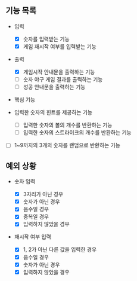 ## 기능 목록

- 입력

  - [x] 숫자를 입력받는 기능
  - [x] 게임 재시작 여부를 입력받는 기능

- 출력

  - [x] 게임시작 안내문을 출력하는 기능
  - [ ] 숫자 야구 게임 결과를 출력하는 기능
  - [ ] 성공 안내문을 출력하는 기능

- 핵심 기능
- 입력한 숫자의 힌트를 제공하는 기능
  - [ ] 입력한 숫자의 볼의 개수를 반환하는 기능
  - [ ] 입력한 숫자의 스트라이크의 개수를 반환하는 기능
- [ ] 1~9까지의 3개의 숫자를 랜덤으로 반환하는 기능

## 예외 상황

- 숫자 입력

  - [x] 3자리가 아닌 경우
  - [x] 숫자가 아닌 경우
  - [x] 음수일 경우
  - [x] 중복일 경우
  - [x] 입력하지 않았을 경우

- 재시작 여부 입력
  - [x] 1, 2가 아닌 다른 값을 입력한 경우
  - [x] 음수일 경우
  - [x] 숫자가 아닌 경우
  - [x] 입력하지 않았을 경우
